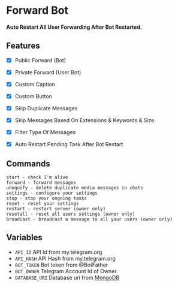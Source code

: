 # Forward Bot

<b>Auto Restart All User Forwarding After Bot Restarted.</b>

## Features

- [x] Public Forward (Bot)
- [x] Private Forward (User Bot)
- [x] Custom Caption 
- [x] Custom Button
- [x] Skip Duplicate Messages
- [x] Skip Messages Based On Extensions & Keywords & Size
- [x] Filter Type Of Messages
- [x] Auto Restart Pending Task After Bot Restart 


## Commands

```
start - check I'm alive 
forward - forward messages
unequify - delete duplicate media messages in chats
settings - configure your settings
stop - stop your ongoing tasks
reset - reset your settings
restart - restart server (owner only)
resetall - reset all users settings (owner only)
broadcast - broadcast a message to all your users (owner only)
```

## Variables

* `API_ID` API Id from my.telegram.org
* `API_HASH` API Hash from my.telegram.org
* `BOT_TOKEN` Bot token from @BotFather
* `BOT_OWNER` Telegram Account Id of Owner.
* `DATABASE_URI` Database uri from [MongoDB](https://mongodb.com) 


